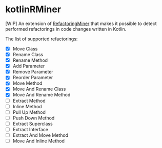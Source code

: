 # kotlinRMiner
[WIP] An extension of [RefactoringMiner](https://github.com/tsantalis/RefactoringMiner) that makes it possible to detect performed refactorings in code changes written in Kotlin.

The list of supported refactorings:
- [x] Move Class
- [x] Rename Class
- [x] Rename Method
- [x] Add Parameter
- [x] Remove Parameter
- [x] Reorder Parameter
- [x] Move Method
- [x] Move And Rename Class
- [x] Move And Rename Method
- [ ] Extract Method
- [ ] Inline Method
- [ ] Pull Up Method
- [ ] Push Down Method
- [ ] Extract Superclass
- [ ] Extract Interface
- [ ] Extract And Move Method
- [ ] Move And Inline Method
